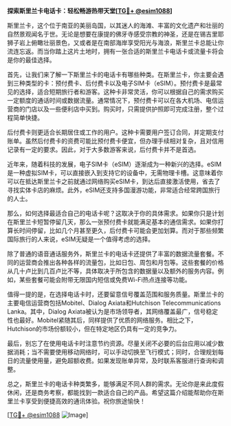 **探索斯里兰卡电话卡：轻松畅游热带天堂[[TG💪+ @esim1088](https://t.me/s/esim1088)]**

斯里兰卡，这个位于南亚的美丽岛国，以其迷人的海滩、丰富的文化遗产和壮丽的自然景观闻名于世。无论是想要在康提的佛牙寺感受宗教的神圣，还是在锡吉里耶狮子岩上俯瞰壮丽景色，又或者是在南部海岸享受阳光与海浪，斯里兰卡总能让你流连忘返。而当你踏上这片土地时，拥有一张合适的斯里兰卡电话卡或流量卡将会是你的最佳选择。

首先，让我们来了解一下斯里兰卡的电话卡有哪些种类。在斯里兰卡，你主要会遇到三种类型的卡：预付费卡、后付费卡以及电子SIM卡（eSIM）。预付费卡是最常见的选择，适合短期旅行者和游客。这种卡非常灵活，你可以根据自己的需求购买一定额度的通话时间或数据流量。通常情况下，预付费卡可以在各大机场、电信运营商的门店以及一些便利店中买到。购买时，只需提供护照即可完成注册，整个过程简单快捷。

后付费卡则更适合长期居住或工作的用户。这种卡需要用户签订合同，并定期支付账单。虽然后付费卡的资费可能比预付费卡便宜，但办理手续相对复杂，且对信用记录有一定的要求。因此，对于大多数游客来说，后付费卡并不是首选。

近年来，随着科技的发展，电子SIM卡（eSIM）逐渐成为一种新兴的选择。eSIM是一种虚拟SIM卡，可以直接嵌入到支持它的设备中，无需物理卡槽。这意味着你可以在抵达斯里兰卡之前就通过网络购买eSIM卡，到达后直接激活使用，省去了寻找实体卡店的麻烦。此外，eSIM还支持多国漫游功能，非常适合经常跨国旅行的人士。

那么，如何选择最适合自己的电话卡呢？这取决于你的具体需求。如果你只是计划在斯里兰卡短暂停留几天，那么一张预付费卡就能满足基本的通信需求。如果你打算长时间停留，比如几个月甚至更久，后付费卡可能会更加划算。而对于那些频繁国际旅行的人来说，eSIM无疑是一个值得考虑的选择。

除了普通的语音通话服务外，斯里兰卡的电话卡还提供了丰富的数据流量套餐。不同的运营商会推出各种各样的流量包，比如日包、周包和月包等。这些套餐的价格从几十卢比到几百卢比不等，具体取决于所包含的数据量以及额外的服务内容。例如，某些套餐可能会附带无限国内短信或免费Wi-Fi热点连接等功能。

值得一提的是，在选择电话卡时，还要留意信号覆盖范围和服务质量。斯里兰卡的主要电信运营商包括Mobitel、Dialog Axiata和Hutchison Telecommunications Lanka。其中，Dialog Axiata被认为是市场领导者，其网络覆盖最广，信号稳定性也最好。Mobitel紧随其后，同样提供了优质的网络服务。相比之下，Hutchison的市场份额较小，但在特定地区仍具有一定的竞争力。

最后，别忘了在使用电话卡时注意节约资源。尽量关闭不必要的后台应用以减少数据消耗；当不需要使用移动网络时，可以手动切换至飞行模式；同时，合理规划每日的流量使用量，避免超额收费。如果发现账单异常，及时联系客服进行查询和调整。

总之，斯里兰卡的电话卡种类繁多，能够满足不同人群的需求。无论你是来此度假休闲，还是商务考察，都能找到一款适合自己的产品。希望这篇介绍能帮助你在斯里兰卡享受到便捷高效的通讯体验。祝你旅途愉快！

[[TG💪+ @esim1088](https://t.me/s/esim1088) ![Image](https://i.postimg.cc/4NQfJmqS/Snipaste-2025-05-13-00-14-12.png)]
